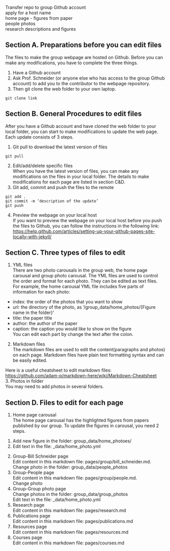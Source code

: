 Transfer repo to group Github account  
apply for a host name  
home page - figures from paper  
people photos  
research descriptions and figures  

## Section A. Preparations before you can edit files  
The files to make the group webpage are hosted on Github. Before you can make any modifications, you have to complete the three things.  
1. Have a Github account  
2. Ask Prof. Schneider (or anyone else who has access to the group Github account) to add you to the contributor to the webpage repository.    
3. Then git clone the web folder to your own laptop.  
```
git clone link   
```
## Section B. General Procedures to edit files  
 After you have a Github account and have cloned the web folder to your local folder, you can start to make modifications to update the web page. Each update consists of 3 steps.  
1. Git pull to download the latest version of files    
```
git pull  
```
2. Edit/add/delete specific files   
When you have the latest version of files, you can make any modifications on the files in your local   folder. The details to make modifications for each page are listed in section C&D.  
3. Git add, commit and push the files to the remote    
```
git add .   
git commit -m ‘description of the update’    
git push   
```
4. Preview the webpage on your local host    
If you want to preview the webpage on your local host before you push the files to Github, you can follow the instructions in the following link:  
https://help.github.com/articles/setting-up-your-github-pages-site-locally-with-jekyll/  
## Section C. Three types of files to edit  
1. YML files    
There are two photo carousals in the group web, the home page carousal and group photo carousal. The YML files are used to control the order and format for each photo. They can be edited as text files.  
For example, the home carousal YML file includes five parts of information for each photo:  
- index: the order of the photos that you want to show  
- url: the directory of the photo, as ‘/group_data/home_photos/{Figure name in the folder}’  
- title: the paper title  
- author: the author of the paper  
- caption: the caption you would like to show on the figure  
You can edit each part by change the text after the colon.  
2. Markdown files    
The markdown files are used to edit the content(paragraphs and photos) on each page. Markdown files have plain text formatting syntax and can be easily edited.  

Here is a useful cheatsheet to edit markdown files: https://github.com/adam-p/markdown-here/wiki/Markdown-Cheatsheet  
3. Photos in folder    
You may need to add photos in several folders.  
## Section D. Files to edit for each page  
1. Home page carousal    
The home page carousal has the highlighted figures from papers published by our group. To update the figures in carousal, you need 2 steps.  
1) Add new figure in the folder: group_data/home_photoes/  
2) Edit text in the file: _data/home_photo.yml  
2. Group-Bill Schneider page  
Edit content in this markdown file: pages/group/bill_schneider.md.  
Change photo in the folder: group_data/people_photos  
3. Group-People page  
Edit content in this markdown file: pages/group/people.md.  
Change photo  
4. Group-Group photo page  
Change photos in the folder: group_data/group_photos  
Edit text in the file: _data/home_photo.yml  
5. Research page  
Edit content in this markdown file: pages/research.md  
6. Publications page  
Edit content in this markdown file: pages/publications.md  
7. Resources page  
Edit content in this markdown file: pages/resources.md  
8. Courses page  
Edit content in this markdown file: pages/courses.md  
